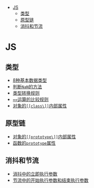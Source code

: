 - [ JS](#head1)
	- [ 类型](#head2)
	- [ 原型链](#head3)
	- [ 消抖和节流](#head4)
# <span id="head1"> JS</span>

## <span id="head2"> 类型</span>

- [8种基本数据类型](https://github.com/blingbling-110/front-end-practice/blob/7c0bdfacd088975866f2880c3596ecebe667662f/JS/%E7%B1%BB%E5%9E%8B/types.js#L1)
- [判断`NaN`的方法](https://github.com/blingbling-110/front-end-practice/blob/7c0bdfacd088975866f2880c3596ecebe667662f/JS/%E7%B1%BB%E5%9E%8B/types.js#L14)
- [类型转换规则](https://github.com/blingbling-110/front-end-practice/blob/7c0bdfacd088975866f2880c3596ecebe667662f/JS/%E7%B1%BB%E5%9E%8B/types.js#L22)
- [`==`运算的比较规则](https://github.com/blingbling-110/front-end-practice/blob/7c0bdfacd088975866f2880c3596ecebe667662f/JS/%E7%B1%BB%E5%9E%8B/types.js#L40)
- [对象的`[[class\]]`内部属性](https://github.com/blingbling-110/front-end-practice/blob/7c0bdfacd088975866f2880c3596ecebe667662f/JS/%E7%B1%BB%E5%9E%8B/types.js#L60)

## <span id="head3"> 原型链</span>

- [对象的`[[prototype\]]`内部属性](https://github.com/blingbling-110/front-end-practice/blob/7c0bdfacd088975866f2880c3596ecebe667662f/JS/%E5%8E%9F%E5%9E%8B%E9%93%BE/prototype.js#L4)
- [函数的`prototype`属性](https://github.com/blingbling-110/front-end-practice/blob/7c0bdfacd088975866f2880c3596ecebe667662f/JS/%E5%8E%9F%E5%9E%8B%E9%93%BE/prototype.js#L19)

## <span id="head4"> 消抖和节流</span>

- [消抖中的立即执行参数](https://github.com/blingbling-110/front-end-practice/blob/7c0bdfacd088975866f2880c3596ecebe667662f/JS/%E6%B6%88%E6%8A%96%E5%92%8C%E8%8A%82%E6%B5%81/debounce.js#L1)
- [节流中的开始执行参数和结束执行参数](https://github.com/blingbling-110/front-end-practice/blob/7c0bdfacd088975866f2880c3596ecebe667662f/JS/%E6%B6%88%E6%8A%96%E5%92%8C%E8%8A%82%E6%B5%81/throttle.js#L1)

